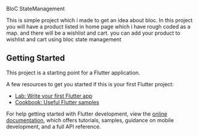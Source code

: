 BloC StateManagement

This is simple project which i made to get an idea about bloc. In this project you will have a product listed in home page which i have rough coded as a map. and there will be a wishlist and cart. you can add your product to wishlist and cart using bloc state management

## Getting Started

This project is a starting point for a Flutter application.

A few resources to get you started if this is your first Flutter project:

- [Lab: Write your first Flutter app](https://docs.flutter.dev/get-started/codelab)
- [Cookbook: Useful Flutter samples](https://docs.flutter.dev/cookbook)

For help getting started with Flutter development, view the
[online documentation](https://docs.flutter.dev/), which offers tutorials,
samples, guidance on mobile development, and a full API reference.
